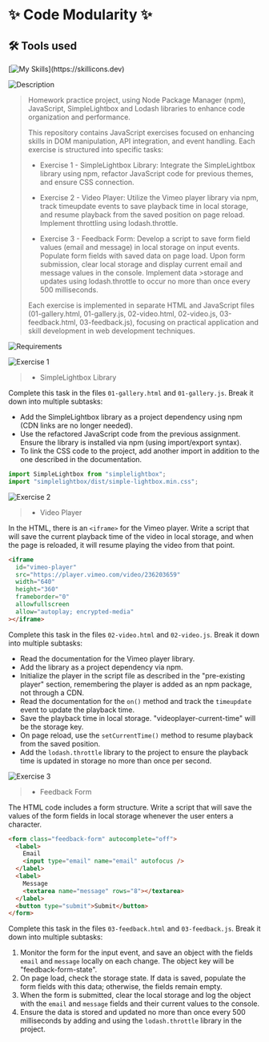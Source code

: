 # ✨ Code Modularity ✨ 

## 🛠 Tools used
[![My Skills](https://skillicons.dev/icons?i=npm,webpack,js,html,css,)](https://skillicons.dev)

![Description](https://img.shields.io/badge/Description-purple?style=for-the-badge)
>Homework practice project, using Node Package Manager (npm), JavaScript, SimpleLightbox and Lodash libraries to enhance code organization and performance.
>
>This repository contains JavaScript exercises focused on enhancing skills in DOM manipulation, API integration, and event handling. Each exercise is structured into specific tasks:
>
> - Exercise 1 - SimpleLightbox Library:
>Integrate the SimpleLightbox library using npm, refactor JavaScript code for previous themes, and ensure CSS connection.
>
> - Exercise 2 - Video Player:
>Utilize the Vimeo player library via npm, track timeupdate events to save playback time in local storage, and resume playback from the saved position on page reload. Implement throttling using lodash.throttle.
>
> - Exercise 3 - Feedback Form:
>Develop a script to save form field values (email and message) in local storage on input events. Populate form fields with saved data on page load. Upon form submission, clear local storage and display current email and message values in the console. Implement data >storage and updates using lodash.throttle to occur no more than once every 500 milliseconds.
>
>Each exercise is implemented in separate HTML and JavaScript files (01-gallery.html, 01-gallery.js, 02-video.html, 02-video.js, 03-feedback.html, 03-feedback.js), focusing on practical application and skill development in web development techniques.
>

![Requirements](https://img.shields.io/badge/Requirements-purple?style=for-the-badge)

![Exercise 1 ](https://img.shields.io/badge/Exercise%201-purple?style=for-the-badge)
> - SimpleLightbox Library
>

Complete this task in the files `01-gallery.html` and `01-gallery.js`. Break it down into multiple subtasks:

- Add the SimpleLightbox library as a project dependency using npm (CDN links are no longer needed).
- Use the refactored JavaScript code from the previous assignment. Ensure the library is installed via npm (using import/export syntax).
- To link the CSS code to the project, add another import in addition to the one described in the documentation.

```js
import SimpleLightbox from "simplelightbox";
import "simplelightbox/dist/simple-lightbox.min.css";
```

![Exercise 2](https://img.shields.io/badge/Exercise%202-purple?style=for-the-badge)
> - Video Player
>

In the HTML, there is an `<iframe>` for the Vimeo player. Write a script that will save the current playback time of the video in local storage, and when the page is reloaded, it will resume playing the video from that point.

```html
<iframe
  id="vimeo-player"
  src="https://player.vimeo.com/video/236203659"
  width="640"
  height="360"
  frameborder="0"
  allowfullscreen
  allow="autoplay; encrypted-media"
></iframe>
```

Complete this task in the files `02-video.html` and `02-video.js`. Break it down into multiple subtasks:

- Read the documentation for the Vimeo player library.
- Add the library as a project dependency via npm.
- Initialize the player in the script file as described in the "pre-existing player" section, remembering the player is added as an npm package, not through a CDN.
- Read the documentation for the `on()` method and track the `timeupdate` event to update the playback time.
- Save the playback time in local storage. "videoplayer-current-time" will be the storage key.
- On page reload, use the `setCurrentTime()` method to resume playback from the saved position.
- Add the `lodash.throttle` library to the project to ensure the playback time is updated in storage no more than once per second.


![Exercise 3](https://img.shields.io/badge/Exercise%203-purple?style=for-the-badge)
> - Feedback Form
>

The HTML code includes a form structure. Write a script that will save the values of the form fields in local storage whenever the user enters a character.

```html
<form class="feedback-form" autocomplete="off">
  <label>
    Email
    <input type="email" name="email" autofocus />
  </label>
  <label>
    Message
    <textarea name="message" rows="8"></textarea>
  </label>
  <button type="submit">Submit</button>
</form>
```

Complete this task in the files `03-feedback.html` and `03-feedback.js`. Break it down into multiple subtasks:

1. Monitor the form for the input event, and save an object with the fields `email` and `message` locally on each change. The object key will be "feedback-form-state".
2. On page load, check the storage state. If data is saved, populate the form fields with this data; otherwise, the fields remain empty.
3. When the form is submitted, clear the local storage and log the object with the `email` and `message` fields and their current values to the console.
4. Ensure the data is stored and updated no more than once every 500 milliseconds by adding and using the `lodash.throttle` library in the project.

